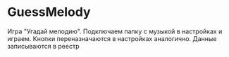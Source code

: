 # GuessMelody
Игра "Угадай мелодию".
Подключаем папку с музыкой в настройках и играем. Кнопки переназначаются в настройках аналогично.
Данные записываются в реестр
